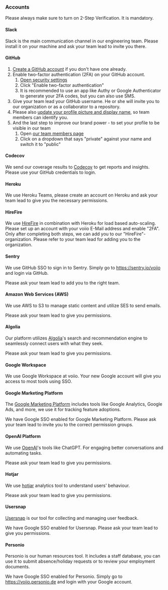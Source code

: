 ### Accounts

Please always make sure to turn on 2-Step Verification. It is mandatory.

#### Slack

Slack is the main communication channel in our engineering team.
Please install it on your machine and ask your team lead to invite you there.

#### GitHub

1. [Create a GitHub account][GitHub SignUp] if you don't have one already.
2. Enable two-factor authentication (2FA) on your GitHub account.
   1. [Open security settings][GitHub Security Settings]
   2. Click "Enable two-factor authentication"
   3. It is recommended to use an app like Authy or Google Authenticator to generate your 2FA codes, but you can also use SMS.
3. Give your team lead your GitHub username. He or she will invite you to our organization or as a collaborator to a repository.
4. Please also [update your profile picture and display name][GitHub Profile Settings], so team members can identify you.
5. And the last step to improve our brand power - to set your profile to be visible in our team
   1. Open [our team members page][GitHub voiio team]
   2. Click on a dropdown that says "private" against your name and switch it to "public"

[GitHub SignUp]: https://github.com/signup
[GitHub Security Settings]: https://github.com/settings/security
[GitHub Profile Settings]: https://github.com/settings/profile
[GitHub voiio team]: https://github.com/orgs/voiio/people

#### Codecov

We send our coverage results to [Codecov][codecov] to get reports
and insights.
Please use your GitHub credentials to login.

[codecov]: https://about.codecov.io/

#### Heroku

We use Heroku Teams, please create an account on Heroku and ask your team lead to give you the necessary permissions.

#### HireFire

We use [HireFire][hirefire] in combination with Heroku for load based auto-scaling.
Please set up an account with your voiio E-Mail address and enable "2FA".
Only after completing both steps, we can add you to our "HireFire"-organization.
Please refer to your team lead for adding you to the organization.

[hirefire]: https://hirefire.io/

#### Sentry

We use GitHub SSO to sign in to Sentry. Simply go to https://sentry.io/voiio and login via GitHub.

Please ask your team lead to add you to the right team.

#### Amazon Web Services (AWS)

We use AWS to S3 to manage static content and utilize SES to send emails.

Please ask your team lead to give you permissions.

#### Algolia

Our platform utilizes [Algolia][algolia]'s search and recommendation engine to seamlessly connect users with what they seek.

Please ask your team lead to give you permissions.

[algolia]: https://www.algolia.com/

#### Google Workspace

We use Google Workspace at voiio. Your new Google account will give you access to most tools using SSO.


#### Google Marketing Platform

The [Google Marketing Platform][google marketing platform] includes tools like Google Analytics, Google Ads, and more, we use it for tracking feature adoptions.

We have Google SSO enabled for Google Marketing Platform. Please ask your team lead to invite you to the correct permission groups.

[google marketing platform]: https://marketingplatform.google.com/


#### OpenAI Platform

We use [OpenAI][openai]'s tools like ChatGPT. For engaging better conversations and automating tasks.

Please ask your team lead to give you permissions.

[openai]: https://platform.openai.com/


#### Hotjar

We use [hotjar][hotjar] analytics tool to understand users' behaviour.

Please ask your team lead to give you permissions.

[hotjar]: https://www.hotjar.com/


#### Usersnap

[Usersnap][usersnap] is our tool for collecting and managing user feedback.

We have Google SSO enabled for Usersnap. Please ask your team lead to give you permissions.

[usersnap]: https://app.usersnap.com/



#### Personio

Personio is our human resources tool.
It includes a staff database, you can use it to submit absence/holiday requests or to review your employment documents.

We have Google SSO enabled for Personio. Simply go to https://voiio.personio.de and login with your Google account.
